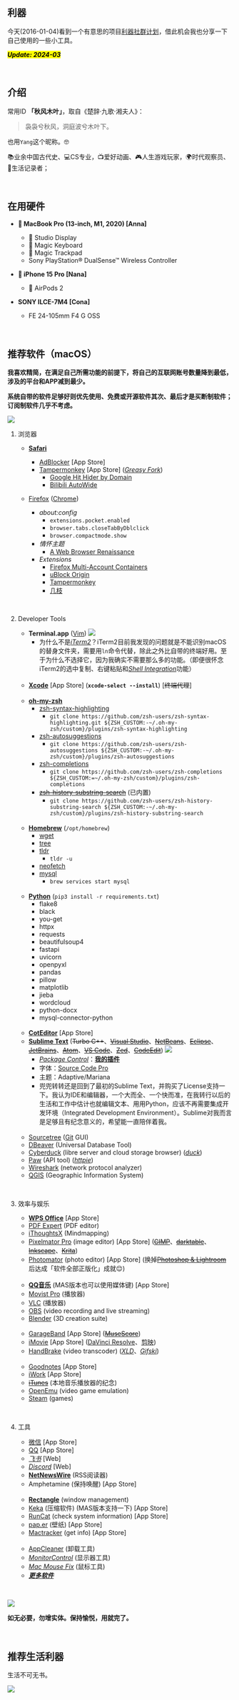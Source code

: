 ## 利器

今天(2016-01-04)看到一个有意思的项目[利器社群计划](https://liqi.io/community/)，借此机会我也分享一下自己使用的一些小工具。

<mark><em>**Update: 2024-03**</em></mark>

<br>


## 介绍

常用ID **「秋风木叶」**，取自《楚辞·九歌·湘夫人》：

> 袅袅兮秋风，洞庭波兮木叶下。

也用`Yang`这个昵称。🤓

📚业余中国古代史、💻CS专业，📺爱好动画、🎮人生游戏玩家，🌍时代观察员、📝生活记录者；

<br>


## 在用硬件

* ** MacBook Pro (13-inch, M1, 2020) [Anna]**
    *  Studio Display
    *  Magic Keyboard
    *  Magic Trackpad
    * Sony PlayStation® DualSense™ Wireless Controller

* ** iPhone 15 Pro [Nana]**
    *  AirPods 2

* **SONY ILCE-7M4 [Cona]**
    * FE 24-105mm F4 G OSS

<br>


## 推荐软件（macOS）

**我喜欢精简，在满足自己所需功能的前提下，将自己的互联网账号数量降到最低，涉及的平台和APP减到最少。**

**系统自带的软件足够好则优先使用、免费或开源软件其次、最后才是买断制软件；订阅制软件几乎不考虑。**

![](https://github.com/ykqmain/Config/blob/master/Pix/Desktop.png)

1. 浏览器

    * [**Safari**](https://www.apple.com/safari/)
        * [AdBlocker](https://adblockersafari.com) [App Store]
        * [Tampermonkey](https://www.tampermonkey.net) [App Store] ([_Greasy Fork_](https://greasyfork.org/zh-CN))
            * [Google Hit Hider by Domain](https://greasyfork.org/zh-CN/scripts/1682-google-hit-hider-by-domain-search-filter-block-sites)
            * [Bilibili AutoWide](https://greasyfork.org/zh-CN/scripts/375858-bilibili-autowide)

    * [Firefox](https://www.mozilla.org/en-US/firefox/all/) ([Chrome](https://www.google.com/chrome/))
        * _about:config_
            * `extensions.pocket.enabled`
            * `browser.tabs.closeTabByDblclick`
            * `browser.compactmode.show`
        * _情怀主题_
            * [A Web Browser Renaissance](https://addons.mozilla.org/zh-CN/firefox/addon/a-web-browser-renaissance/)
        * _Extensions_
            * [Firefox Multi-Account Containers](https://addons.mozilla.org/zh-CN/firefox/addon/multi-account-containers/)
            * [uBlock Origin](https://github.com/gorhill/uBlock)
            * [Tampermonkey](https://www.tampermonkey.net)
            * [几枝](https://github.com/unicar9/jizhi)

<br>

2. Developer Tools

    * **Terminal.app** ([Vim](https://www.vim.org))
        ![](https://github.com/ykqmain/Config/blob/master/Terminal/Terminal.png)
        * 为什么不是[_iTerm2_](https://www.iterm2.com)？iTerm2目前我发现的问题就是不能识别macOS的替身文件夹，需要用`ln`命令代替，除此之外比自带的终端好用。至于为什么不选择它，因为我确实不需要那么多的功能。（即便很怀念iTerm2的选中复制、右键粘贴和[_Shell Integration_](https://iterm2.com/documentation-shell-integration.html)功能）
    <br>

    * [**Xcode**](https://developer.apple.com/cn/xcode/) [App Store] (**`xcode-select --install`**) [~~终端代理~~]
    <br>

    * [**oh-my-zsh**](https://ohmyz.sh)
        * [zsh-syntax-highlighting](https://github.com/zsh-users/zsh-syntax-highlighting)
            * `git clone https://github.com/zsh-users/zsh-syntax-highlighting.git ${ZSH_CUSTOM:-~/.oh-my-zsh/custom}/plugins/zsh-syntax-highlighting`
        * [zsh-autosuggestions](https://github.com/zsh-users/zsh-autosuggestions)
            * `git clone https://github.com/zsh-users/zsh-autosuggestions ${ZSH_CUSTOM:-~/.oh-my-zsh/custom}/plugins/zsh-autosuggestions`
        * [zsh-completions](https://github.com/zsh-users/zsh-completions)
            * `git clone https://github.com/zsh-users/zsh-completions ${ZSH_CUSTOM:=~/.oh-my-zsh/custom}/plugins/zsh-completions`
        * [~~zsh-history-substring-search~~](https://github.com/zsh-users/zsh-history-substring-search) (已内置)
            * `git clone https://github.com/zsh-users/zsh-history-substring-search ${ZSH_CUSTOM:-~/.oh-my-zsh/custom}/plugins/zsh-history-substring-search`
    <br>

    * [**Homebrew**](https://brew.sh) (`/opt/homebrew`)
        * [wget](https://www.gnu.org/software/wget)
        * [tree](http://mama.indstate.edu/users/ice/tree)
        * [tldr](https://github.com/tldr-pages/tldr)
            * `tldr -u`
        * [neofetch](https://github.com/dylanaraps/neofetch)
        * [mysql](https://dev.mysql.com/downloads/)
            * `brew services start mysql`
    <br>

    * [**Python**](https://www.python.org) (`pip3 install -r requirements.txt`)
        * flake8
        * black
        * you-get
        * httpx
        * requests
        * beautifulsoup4
        * fastapi
        * uvicorn
        * openpyxl
        * pandas
        * pillow
        * matplotlib
        * jieba
        * wordcloud
        * python-docx
        * mysql-connector-python
    <br>

    * [**CotEditor**](https://coteditor.com) [App Store]
    * [**Sublime Text**](https://www.sublimetext.com) (~~Turbo C++~~、[~~Visual Studio~~](https://visualstudio.microsoft.com/zh-hans/)、[~~NetBeans~~](https://netbeans.apache.org)、[~~Eclipse~~](https://www.eclipse.org)、[~~JetBrains~~](https://www.jetbrains.com)、[~~Atom~~](https://github.com/atom/atom)、[~~VS Code~~](https://code.visualstudio.com)、[~~Zed~~](https://zed.dev)、[~~CodeEdit~~](https://www.codeedit.app))
        ![](https://github.com/ykqmain/Config/blob/master/Sublime/Sublime.png)
        * [_Package Control_](https://packagecontrol.io)：[**我的插件**](https://github.com/ykqmain/Config/blob/master/Sublime/Package%20Control.sublime-settings)
        * 字体：[Source Code Pro](https://github.com/adobe-fonts/source-code-pro)
        * 主题：Adaptive/Mariana
        * 兜兜转转还是回到了最初的Sublime Text，并购买了License支持一下。我认为IDE和编辑器，一个大而全、一个快而准，在我转行以后的生活和工作中估计也就编辑文本、用用Python，应该不再需要集成开发环境（Integrated Development Environment）。Sublime对我而言是足够且有纪念意义的，希望能一直陪伴着我。
    <br>

    * [Sourcetree](https://sourcetreeapp.com) ([Git](https://git-scm.com) GUI)
    * [DBeaver](https://dbeaver.io) (Universal Database Tool)
    * [Cyberduck](https://cyberduck.io) (libre server and cloud storage browser) ([_duck_](https://duck.sh))
    * [Paw](https://paw.cloud) (API tool) ([_httpie_](https://httpie.io))
    * [Wireshark](https://www.wireshark.org) (network protocol analyzer)
    * [QGIS](https://www.qgis.org/zh-Hans/site/) (Geographic Information System)

<br>

3. 效率与娱乐

    * [**WPS Office**](https://www.wps.cn) [App Store]
    * [PDF Expert](https://pdfexpert.com) (PDF editor)
    * [iThoughtsX](https://www.toketaware.com) (Mindmapping)
    * [Pixelmator Pro](https://www.pixelmator.com/pro/) (image editor) [App Store] ([~~GIMP~~](https://www.gimp.org)、[~~darktable~~](https://www.darktable.org)、[~~Inkscape~~](https://inkscape.org/zh-hans/)、[~~Krita~~](https://krita.org/zh/))
    * [Photomator](https://www.pixelmator.com/photomator/) (photo editor) [App Store] (换掉[~~Photoshop & Lightroom~~](https://www.adobe.com/creativecloud/photography.html)后达成「软件全部正版化」成就😌)
    <br>

    * [**QQ音乐**](https://y.qq.com) (MAS版本也可以使用媒体键) [App Store]
    * [Movist Pro](https://movistprime.com) (播放器)
    * [VLC](https://www.videolan.org) (播放器)
    * [OBS](https://obsproject.com) (video recording and live streaming)
    * [Blender](https://www.blender.org) (3D creation suite)
    <br>

    * [GarageBand](https://www.apple.com.cn/mac/garageband/) [App Store] ([~~MuseScore~~](https://github.com/musescore/MuseScore))
    * [iMovie](https://www.apple.com.cn/imovie/) [App Store] ([DaVinci Resolve](https://www.blackmagicdesign.com/cn/products/davinciresolve)、[剪映](https://www.capcut.cn))
    * [HandBrake](https://handbrake.fr) (video transcoder) ([_XLD_](https://tmkk.undo.jp/xld/index_e.html)、[_Gifski_](https://gif.ski))
    <br>

    * [Goodnotes](https://www.goodnotes.com) [App Store]
    * [iWork](https://www.apple.com.cn/iwork/) [App Store]
    * [~~iTunes~~](https://www.apple.com.cn/itunes/) (本地音乐播放器的纪念)
    * [OpenEmu](https://openemu.org) (video game emulation)
    * [Steam](https://store.steampowered.com) (games)

<br>

4. 工具

    * [微信](https://weixin.qq.com) [App Store]
    * [QQ](https://im.qq.com) [App Store]
    * [_飞书_](https://www.feishu.cn) [Web]
    * [_Discord_](https://discord.com) [Web]
    * [**NetNewsWire**](https://netnewswire.com) (RSS阅读器)
    * Amphetamine (保持唤醒) [App Store]
    <br>

    * [**Rectangle**](https://github.com/rxhanson/Rectangle) (window management)
    * [Keka](https://www.keka.io/zh-cn) (压缩软件) (MAS版本支持一下) [App Store]
    * [RunCat](https://kyome.io/runcat/index.html?lang=en) (check system information) [App Store]
    * [pap.er](https://paper.photos) (壁纸) [App Store]
    * [Mactracker](https://mactracker.ca) (get info) [App Store]
    <br>

    * [AppCleaner](https://freemacsoft.net/appcleaner) (卸载工具)
    * [_MonitorControl_](https://github.com/MonitorControl/MonitorControl) (显示器工具)
    * [_Mac Mouse Fix_](https://github.com/noah-nuebling/mac-mouse-fix) (鼠标工具)
    * [**_更多软件_**](https://github.com/ykqmain?tab=stars)

<br>

![](https://github.com/ykqmain/Config/blob/master/Pix/macOS.png)

**如无必要，勿增实体。保持愉悦，用就完了。**

<br>


## 推荐生活利器

生活不可无书。

![](https://github.com/ykqmain/Config/blob/master/Pix/sj.jpeg)

